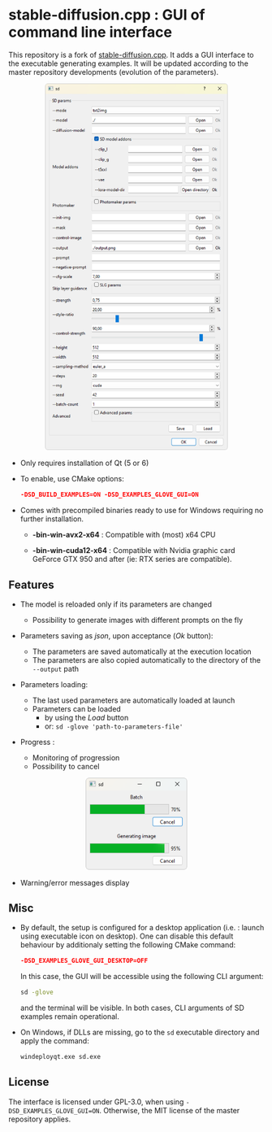 # stable-diffusion.cpp : GUI of command line interface

This repository is a fork of [stable-diffusion.cpp](https://github.com/leejet/stable-diffusion.cpp). It adds a GUI interface to the executable generating examples. It will be updated according to the master repository developments (evolution of the parameters).

<p align="center">
  <img src="./assets/sd-example.png" width="360x">
</p>

- Only requires installation of Qt (5 or 6)

- To enable, use CMake options:
  
  ```cmake
  -DSD_BUILD_EXAMPLES=ON -DSD_EXAMPLES_GLOVE_GUI=ON
  ```

- Comes with precompiled binaries ready to use for Windows requiring no further installation. 
  
  - **-bin-win-avx2-x64** : Compatible with (most) x64 CPU
  
  - **-bin-win-cuda12-x64** : Compatible with Nvidia graphic card GeForce GTX 950 and after (ie: RTX series are compatible).

## Features

- The model is reloaded only if its parameters are changed
  
  - Possibility to generate images with different prompts on the fly

- Parameters saving as *json*, upon acceptance (*Ok* button):
  
  - The parameters are saved automatically at the execution location
  - The parameters are also copied automatically to the directory of the <code>--output</code> path

- Parameters loading:
  
  - The last used parameters are automatically loaded at launch
  - Parameters can be loaded
    - by using the *Load* button
    - or: <code>sd -glove 'path-to-parameters-file'</code>

- Progress :
  
  - Monitoring of progression
  - Possibility to cancel

<p align="center">
  <img src="./assets/sd-example-progress.png" width="200x">
</p>

- Warning/error messages display

## Misc

- By default, the setup is configured for a desktop application (i.e. : launch using executable icon on desktop).
  One can disable this default behaviour by additionaly setting the following CMake command:
  
  ```cmake
  -DSD_EXAMPLES_GLOVE_GUI_DESKTOP=OFF
  ```
  
  In this case, the GUI will be accessible using the following CLI argument:
  
  ```sh
  sd -glove
  ```
  
  and the terminal will be visible.
  In both cases, CLI arguments of SD examples remain operational.

- On Windows, if DLLs are missing, go to the <code>sd</code> executable directory and apply the command:
  
  ```sh
  windeployqt.exe sd.exe
  ```

## License

The interface is licensed under GPL-3.0, when using <code>-DSD_EXAMPLES_GLOVE_GUI=ON</code>. Otherwise, the MIT license of the master repository applies.
